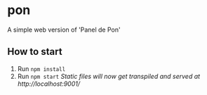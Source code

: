 # pon
A simple web version of 'Panel de Pon'

## How to start

1. Run `npm install`
2. Run `npm start`
   *Static files will now get transpiled and served at http://localhost:9001/*